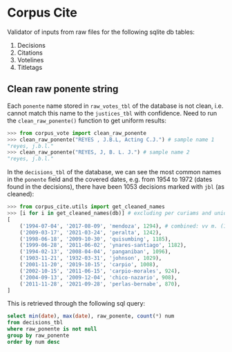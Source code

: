 # Corpus Cite

Validator of inputs from raw files for the following sqlite db tables:

1. Decisions
2. Citations
3. Votelines
4. Titletags

## Clean raw ponente string

Each `ponente` name stored in `raw_votes_tbl` of the database is not clean, i.e. cannot match this name to the `justices_tbl` with confidence. Need to run the `clean_raw_ponente()` function to get uniform results:

```python
>>> from corpus_vote import clean_raw_ponente
>>> clean_raw_ponente("REYES , J.B.L, Acting C.J.") # sample name 1
"reyes, j.b.l."
>>> clean_raw_ponente("REYES, J, B. L. J.") # sample name 2
"reyes, j.b.l."
```

In the `decisions_tbl` of the database, we can see the most common names in the `ponente` field and the covered dates, e.g. from 1954 to 1972 (dates found in the decisions), there have been 1053 decisions marked with `jbl` (as cleaned):

```python
>>> from corpus_cite.utils import get_cleaned_names
>>> [i for i in get_cleaned_names(db)] # excluding per curiams and unidentified cases (about 2k+)
[
    ('1994-07-04', '2017-08-09', 'mendoza', 1294), # combined: vv m. (1994); j.m. (2010)
    ('2009-03-17', '2021-03-24', 'peralta', 1242),
    ('1998-06-18', '2009-10-30', 'quisumbing', 1185),
    ('1999-06-28', '2011-06-02', 'ynares-santiago', 1182),
    ('1994-02-13', '2008-04-04', 'panganiban', 1096),
    ('1903-11-21', '1932-03-31', 'johnson', 1029),
    ('2001-11-20', '2019-10-15', 'carpio', 1008),
    ('2002-10-15', '2011-06-15', 'carpio-morales', 924),
    ('2004-09-13', '2009-12-04', 'chico-nazario', 908),
    ('2011-11-28', '2021-09-28', 'perlas-bernabe', 870),
]
```

This is retrieved through the following sql query:

```sql
select min(date), max(date), raw_ponente, count(*) num
from decisions_tbl
where raw_ponente is not null
group by raw_ponente
order by num desc
```
